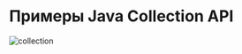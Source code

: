 # Примеры Java Collection API

![collection](https://user-images.githubusercontent.com/58209188/174733474-994d92d4-acf8-4e2c-bf66-585b699243ab.png)
